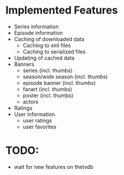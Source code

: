# Implemented Features #
  * Series information
  * Episode information
  * Caching of downloaded data
    * Caching to xml files
    * Caching to serialized files
  * Updating of cached data
  * Banners
    * series (incl. thumbs)
    * season/wide season (incl. thumbs)
    * episode banner (incl. thumbs)
    * fanart (incl. thumbs)
    * poster (incl. thumbs)
    * actors
  * Ratings
  * User information
    * user ratings
    * user favorites

# TODO: #
  * wait for new features on thetvdb